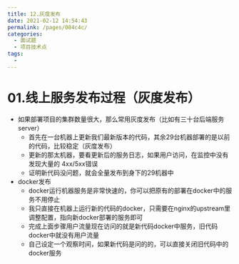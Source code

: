 ```yaml
---
title: 12.灰度发布
date: 2021-02-12 14:54:43
permalink: /pages/084c4c/
categories:
  - 面试题
  - 项目技术点
tags:
  - 
---
```


# 01.线上服务发布过程（灰度发布）

- 如果部署项目的集群数量很大，那么常用灰度发布（比如有三十台后端服务server）
     - 首先在一台机器上更新我们最新版本的代码，其余29台机器部署的是以前的代码，比较稳定（灰度发布）
     - 更新的那太机器，要看更新后的服务日志，如果用户访问，在监控中没有发现大量的 4xx/5xx错误
     - 证明新代码没问题，就会全量发布到身下的29机器中
- docker发布
     - docker运行机器服务是非常快速的，你可以把原有的部署在docker中的服务不用停止
     - 我只直接在机器上运行新的代码的docker，只需要在nginx的upstream里调整配置，指向新docker部署的服务即可
     - 完成上面步骤用户流量现在访问的就是新代码docker中服务，旧代码docker中就没有用户流量
     - 自己设定一个观察时间，如果新代码是问的的，可以直接关闭旧代码中的docker服务